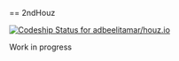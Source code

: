 == 2ndHouz


[ ![Codeship Status for adbeelitamar/houz.io](https://codeship.io/projects/8ed433a0-3b10-0132-1487-36d6ba2126d8/status)](https://codeship.io/projects/42527)


Work in progress

